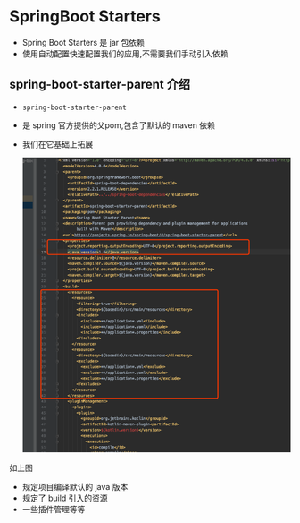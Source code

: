 # SpringBoot Starters

- Spring Boot Starters 是 jar 包依赖
- 使用自动配置快速配置我们的应用,不需要我们手动引入依赖

## spring-boot-starter-parent 介绍

- `spring-boot-starter-parent`

- 是 spring 官方提供的父pom,包含了默认的 maven 依赖

- 我们在它基础上拓展 

  ![image-20191204104820113](assets/image-20191204104820113.png)

如上图

- 规定项目编译默认的 java 版本
- 规定了 build 引入的资源
- 一些插件管理等等

